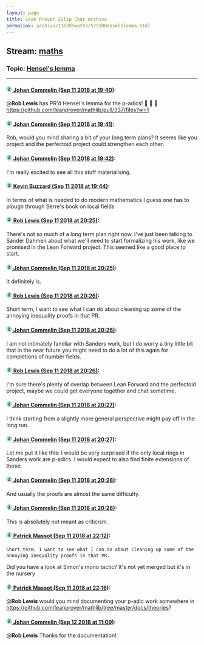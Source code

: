 ```yaml
---
layout: page
title: Lean Prover Zulip Chat Archive 
permalink: archive/116395maths/57510Henselslemma.html
---
```


## Stream: [maths](index.html)
### Topic: [Hensel's lemma](57510Henselslemma.html)

---

#### [![Click to go to Zulip](../../assets/img/zulip2.png) Johan Commelin (Sep 11 2018 at 19:40)](https://leanprover.zulipchat.com/#narrow/stream/116395-maths/topic/Hensel%27s%20lemma/near/133747941):
@**Rob Lewis** has PR'd Hensel's lemma for the p-adics! :tada: :octopus: :muscle:
https://github.com/leanprover/mathlib/pull/337/files?w=1

#### [![Click to go to Zulip](../../assets/img/zulip2.png) Johan Commelin (Sep 11 2018 at 19:41)](https://leanprover.zulipchat.com/#narrow/stream/116395-maths/topic/Hensel%27s%20lemma/near/133747982):
Rob, would you mind sharing a bit of your long term plans? It seems like you project and the perfectoid project could strengthen each other.

#### [![Click to go to Zulip](../../assets/img/zulip2.png) Johan Commelin (Sep 11 2018 at 19:42)](https://leanprover.zulipchat.com/#narrow/stream/116395-maths/topic/Hensel%27s%20lemma/near/133748063):
I'm really excited to see all this stuff materialising.

#### [![Click to go to Zulip](../../assets/img/zulip2.png) Kevin Buzzard (Sep 11 2018 at 19:44)](https://leanprover.zulipchat.com/#narrow/stream/116395-maths/topic/Hensel%27s%20lemma/near/133748199):
In terms of what is needed to do modern mathematics I guess one has to plough through Serre's book on local fields

#### [![Click to go to Zulip](../../assets/img/zulip2.png) Rob Lewis (Sep 11 2018 at 20:25)](https://leanprover.zulipchat.com/#narrow/stream/116395-maths/topic/Hensel%27s%20lemma/near/133750674):
There's not so much of a long term plan right now. I've just been talking to Sander Dahmen about what we'll need to start formalizing his work, like we promised in the Lean Forward project. This seemed like a good place to start.

#### [![Click to go to Zulip](../../assets/img/zulip2.png) Johan Commelin (Sep 11 2018 at 20:25)](https://leanprover.zulipchat.com/#narrow/stream/116395-maths/topic/Hensel%27s%20lemma/near/133750700):
It definitely is.

#### [![Click to go to Zulip](../../assets/img/zulip2.png) Rob Lewis (Sep 11 2018 at 20:26)](https://leanprover.zulipchat.com/#narrow/stream/116395-maths/topic/Hensel%27s%20lemma/near/133750750):
Short term, I want to see what I can do about cleaning up some of the annoying inequality proofs in that PR.

#### [![Click to go to Zulip](../../assets/img/zulip2.png) Johan Commelin (Sep 11 2018 at 20:26)](https://leanprover.zulipchat.com/#narrow/stream/116395-maths/topic/Hensel%27s%20lemma/near/133750776):
I am not intimately familiar with Sanders work, but I do worry a tiny little bit that in the near future you might need to do a lot of this again for completions of number fields.

#### [![Click to go to Zulip](../../assets/img/zulip2.png) Rob Lewis (Sep 11 2018 at 20:26)](https://leanprover.zulipchat.com/#narrow/stream/116395-maths/topic/Hensel%27s%20lemma/near/133750781):
I'm sure there's plenty of overlap between Lean Forward and the perfectoid project, maybe we could get everyone together and chat sometime.

#### [![Click to go to Zulip](../../assets/img/zulip2.png) Johan Commelin (Sep 11 2018 at 20:27)](https://leanprover.zulipchat.com/#narrow/stream/116395-maths/topic/Hensel%27s%20lemma/near/133750813):
I think starting from a slightly more general perspective might pay off in the long run.

#### [![Click to go to Zulip](../../assets/img/zulip2.png) Johan Commelin (Sep 11 2018 at 20:27)](https://leanprover.zulipchat.com/#narrow/stream/116395-maths/topic/Hensel%27s%20lemma/near/133750841):
Let me put it like this: I would be very surprised if the only local rings in Sanders work are p-adics. I would expect to also find finite extensions of those.

#### [![Click to go to Zulip](../../assets/img/zulip2.png) Johan Commelin (Sep 11 2018 at 20:28)](https://leanprover.zulipchat.com/#narrow/stream/116395-maths/topic/Hensel%27s%20lemma/near/133750853):
And usually the proofs are almost the same difficulty.

#### [![Click to go to Zulip](../../assets/img/zulip2.png) Johan Commelin (Sep 11 2018 at 20:28)](https://leanprover.zulipchat.com/#narrow/stream/116395-maths/topic/Hensel%27s%20lemma/near/133750906):
This is absolutely not meant as criticism.

#### [![Click to go to Zulip](../../assets/img/zulip2.png) Patrick Massot (Sep 11 2018 at 22:12)](https://leanprover.zulipchat.com/#narrow/stream/116395-maths/topic/Hensel%27s%20lemma/near/133757316):
```quote
Short term, I want to see what I can do about cleaning up some of the annoying inequality proofs in that PR.
```
Did you have a look at Simon's mono tactic? It's not yet merged but it's in the nursery

#### [![Click to go to Zulip](../../assets/img/zulip2.png) Patrick Massot (Sep 11 2018 at 22:16)](https://leanprover.zulipchat.com/#narrow/stream/116395-maths/topic/Hensel%27s%20lemma/near/133757562):
@**Rob Lewis** would you mind documenting your p-adic work somewhere in https://github.com/leanprover/mathlib/tree/master/docs/theories?

#### [![Click to go to Zulip](../../assets/img/zulip2.png) Johan Commelin (Sep 12 2018 at 11:09)](https://leanprover.zulipchat.com/#narrow/stream/116395-maths/topic/Hensel%27s%20lemma/near/133786975):
@**Rob Lewis** Thanks for the documentation!

